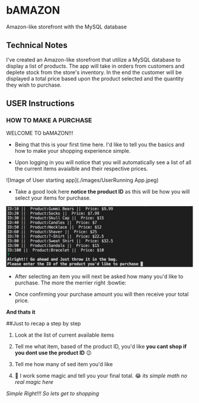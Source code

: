 # bAMAZON
Amazon-like storefront with the MySQL database

## Technical Notes

I've created an Amazon-like storefront that utilize a MySQL database to display a list of products. The app will take in orders from customers and deplete stock from the store's inventory. In the end the customer will be displayed a total price based upon the product selected and the quantity they wish to purchase.

## USER Instructions

### HOW TO MAKE A PURCHASE

WELCOME TO bAMAZON!!!

* Being that this is your first time here. I'd like to tell you the basics and how to make your shopping experience simple. 

* Upon logging in you will notice that you will automatically see a list of all the current items avaialble and their respective prices.

![Image of User starting app](./images/UserRunning App.jpeg)

* Take a good look here **notice the product ID** as this will be how you will select your items for purchase.

![Image of User viewing Product List](/images/ProductListView.jpeg)

* After selecting an item you will next be asked how many you'd like to purchase. The more the merrier right :bowtie:

* Once confirming your purchase amount you will then receive your total price.

**And thats it**

##Just to recap a step by step

1. Look at the list of current available items

2. Tell me what item, based of the product ID, you'd like **you cant shop if you dont use the product ID** :wink:

3. Tell me how many of sed item you'd like

4. :crystal_ball: I work some magic and tell you your final total. :joy: _its simple math no real magic here_ 

_Simple Right!!! So lets get to shopping_


